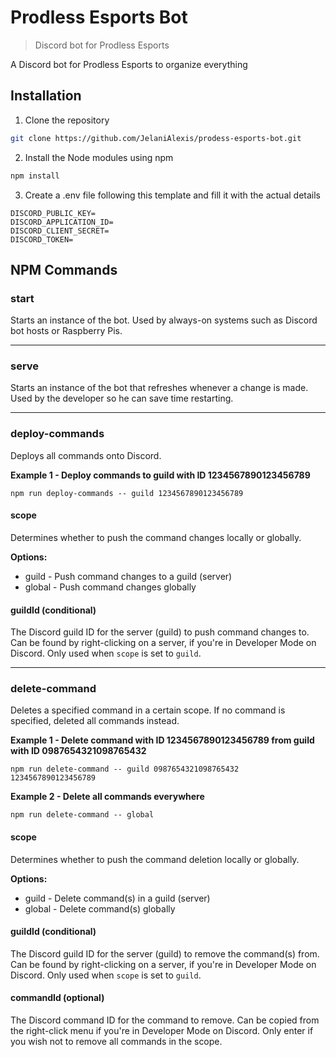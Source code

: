 # Prodless Esports Bot
>Discord bot for Prodless Esports

A Discord bot for Prodless Esports to organize everything

## Installation
1. Clone the repository
```sh
git clone https://github.com/JelaniAlexis/prodess-esports-bot.git
```

2. Install the Node modules using npm
```sh
npm install
```

3. Create a .env file following this template and fill it with the actual details
```
DISCORD_PUBLIC_KEY=
DISCORD_APPLICATION_ID=
DISCORD_CLIENT_SECRET=
DISCORD_TOKEN=
```


## NPM Commands

### start
Starts an instance of the bot. Used by always-on systems such as Discord bot hosts or Raspberry Pis.

***

### serve
Starts an instance of the bot that refreshes whenever a change is made. Used by the developer so he can save time restarting.

***

### deploy-commands
Deploys all commands onto Discord.

**Example 1 - Deploy commands to guild with ID 1234567890123456789**

`npm run deploy-commands -- guild 1234567890123456789`

#### scope
Determines whether to push the command changes locally or globally.

**Options:**
- guild - Push command changes to a guild (server)
- global - Push command changes globally

#### guildId (conditional)
The Discord guild ID for the server (guild) to push command changes to. Can be found by right-clicking on a server, if you're in Developer Mode on Discord. Only used when `scope` is set to `guild`.

***

### delete-command
Deletes a specified command in a certain scope. If no command is specified, deleted all commands instead.

**Example 1 - Delete command with ID 1234567890123456789 from guild with ID 0987654321098765432**

`npm run delete-command -- guild 0987654321098765432 1234567890123456789`

**Example 2 - Delete all commands everywhere**

`npm run delete-command -- global`

#### scope
Determines whether to push the command deletion locally or globally.

**Options:**
- guild - Delete command(s) in a guild (server)
- global - Delete command(s) globally

#### guildId (conditional)
The Discord guild ID for the server (guild) to remove the command(s) from. Can be found by right-clicking on a server, if you're in Developer Mode on Discord. Only used when `scope` is set to `guild`.

#### commandId (optional)
The Discord command ID for the command to remove. Can be copied from the right-click menu if you're in Developer Mode on Discord. Only enter if you wish not to remove all commands in the scope.